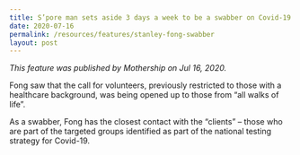 ```yaml
---
title: S’pore man sets aside 3 days a week to be a swabber on Covid-19 frontline
date: 2020-07-16
permalink: /resources/features/stanley-fong-swabber
layout: post
---
```

*This feature was published by Mothership on Jul 16, 2020.*

Fong saw that the call for volunteers, previously restricted to those with a healthcare background, was being opened up to those from “all walks of life”.

As a swabber, Fong has the closest contact with the “clients” – those who are part of the targeted groups identified as part of the national testing strategy for Covid-19.